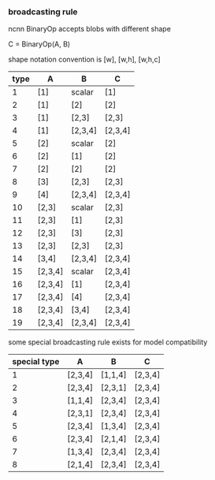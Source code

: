 ### broadcasting rule

ncnn BinaryOp accepts blobs with different shape

C = BinaryOp(A, B)

shape notation convention is [w], [w,h], [w,h,c]

|type|A|B|C|
|---|---|---|---|
|1|[1]|scalar|[1]|
|2|[1]|[2]|[2]|
|3|[1]|[2,3]|[2,3]|
|4|[1]|[2,3,4]|[2,3,4]|
|5|[2]|scalar|[2]|
|6|[2]|[1]|[2]|
|7|[2]|[2]|[2]|
|8|[3]|[2,3]|[2,3]|
|9|[4]|[2,3,4]|[2,3,4]|
|10|[2,3]|scalar|[2,3]|
|11|[2,3]|[1]|[2,3]|
|12|[2,3]|[3]|[2,3]|
|13|[2,3]|[2,3]|[2,3]|
|14|[3,4]|[2,3,4]|[2,3,4]|
|15|[2,3,4]|scalar|[2,3,4]|
|16|[2,3,4]|[1]|[2,3,4]|
|17|[2,3,4]|[4]|[2,3,4]|
|18|[2,3,4]|[3,4]|[2,3,4]|
|19|[2,3,4]|[2,3,4]|[2,3,4]|

some special broadcasting rule exists for model compatibility

|special type|A|B|C|
|---|---|---|---|
|1|[2,3,4]|[1,1,4]|[2,3,4]|
|2|[2,3,4]|[2,3,1]|[2,3,4]|
|3|[1,1,4]|[2,3,4]|[2,3,4]|
|4|[2,3,1]|[2,3,4]|[2,3,4]|
|5|[2,3,4]|[1,3,4]|[2,3,4]|
|6|[2,3,4]|[2,1,4]|[2,3,4]|
|7|[1,3,4]|[2,3,4]|[2,3,4]|
|8|[2,1,4]|[2,3,4]|[2,3,4]|
